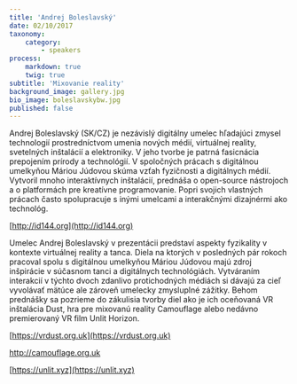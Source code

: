```yaml
---
title: 'Andrej Boleslavský'
date: 02/10/2017
taxonomy:
    category:
        - speakers
process:
    markdown: true
    twig: true
subtitle: 'Mixovanie reality'
background_image: gallery.jpg
bio_image: boleslavskybw.jpg
published: false
---
```


Andrej Boleslavský (SK/CZ) je nezávislý digitálny umelec hľadajúci zmysel technologií prostredníctvom umenia nových médií, virtuálnej reality, svetelných inštalácií a elektroniky. V jeho tvorbe je patrná fasicnácia prepojením prírody a technológií. V spoločných prácach s digitálnou umelkyňou Máriou Júdovou skúma vzťah fyzičnosti a digitálnych médií. Vytvoril mnoho interaktívnych inštalácií, prednáša o open-source nástrojoch a o platformách pre kreatívne programovanie. Popri svojich vlastných prácach často spolupracuje s inými umelcami a interakčnými dizajnérmi ako technológ.

[http://id144.org](http://id144.org)

Umelec Andrej Boleslavský v prezentácii predstaví aspekty fyzikality v kontexte virtuálnej reality a tanca. Diela na ktorých v posledných pár rokoch pracoval spolu s digitálnou umelkyňou Máriou Júdovou majú zdroj inšpirácie v súčasnom tanci a digitálnych technológiách. Vytváraním interakcií v týchto dvoch zdanlivo protichodných médiách si dávajú za cieľ vyvolávať mätúce ale zároveň umelecky zmysluplné zážitky. Behom prednášky sa pozrieme do zákulisia tvorby diel ako je ich oceňovaná VR inštalácia Dust, hra pre mixovanú reality Camouflage alebo nedávno premierovaný VR film Unlit Horizon.

[https://vrdust.org.uk](https://vrdust.org.uk)


[http://camouflage.org.uk ](http://camouflage.org.uk)


[https://unlit.xyz](https://unlit.xyz)
